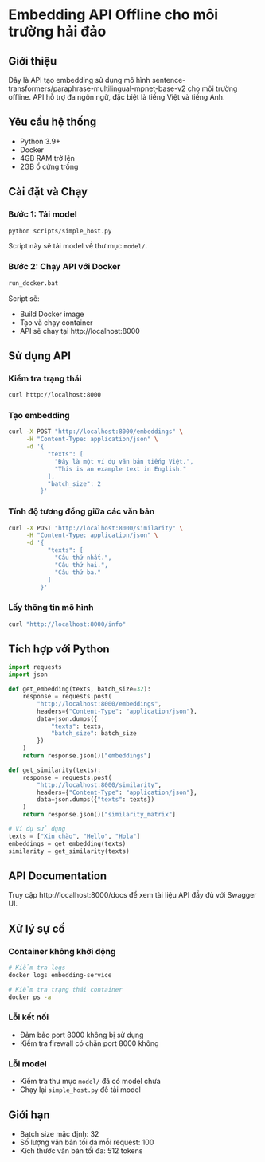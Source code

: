 # Embedding API Offline cho môi trường hải đảo

## Giới thiệu
Đây là API tạo embedding sử dụng mô hình sentence-transformers/paraphrase-multilingual-mpnet-base-v2 cho môi trường offline. API hỗ trợ đa ngôn ngữ, đặc biệt là tiếng Việt và tiếng Anh.

## Yêu cầu hệ thống
- Python 3.9+
- Docker
- 4GB RAM trở lên
- 2GB ổ cứng trống

## Cài đặt và Chạy

### Bước 1: Tải model
```bash
python scripts/simple_host.py
```
Script này sẽ tải model về thư mục `model/`.

### Bước 2: Chạy API với Docker
```bash
run_docker.bat
```
Script sẽ:
- Build Docker image
- Tạo và chạy container
- API sẽ chạy tại http://localhost:8000

## Sử dụng API

### Kiểm tra trạng thái
```bash
curl http://localhost:8000
```

### Tạo embedding
```bash
curl -X POST "http://localhost:8000/embeddings" \
     -H "Content-Type: application/json" \
     -d '{
           "texts": [
             "Đây là một ví dụ văn bản tiếng Việt.",
             "This is an example text in English."
           ],
           "batch_size": 2
         }'
```

### Tính độ tương đồng giữa các văn bản
```bash
curl -X POST "http://localhost:8000/similarity" \
     -H "Content-Type: application/json" \
     -d '{
           "texts": [
             "Câu thứ nhất.",
             "Câu thứ hai.",
             "Câu thứ ba."
           ]
         }'
```

### Lấy thông tin mô hình
```bash
curl "http://localhost:8000/info"
```

## Tích hợp với Python
```python
import requests
import json

def get_embedding(texts, batch_size=32):
    response = requests.post(
        "http://localhost:8000/embeddings",
        headers={"Content-Type": "application/json"},
        data=json.dumps({
            "texts": texts,
            "batch_size": batch_size
        })
    )
    return response.json()["embeddings"]

def get_similarity(texts):
    response = requests.post(
        "http://localhost:8000/similarity",
        headers={"Content-Type": "application/json"},
        data=json.dumps({"texts": texts})
    )
    return response.json()["similarity_matrix"]

# Ví dụ sử dụng
texts = ["Xin chào", "Hello", "Hola"]
embeddings = get_embedding(texts)
similarity = get_similarity(texts)
```

## API Documentation
Truy cập http://localhost:8000/docs để xem tài liệu API đầy đủ với Swagger UI.

## Xử lý sự cố

### Container không khởi động
```bash
# Kiểm tra logs
docker logs embedding-service

# Kiểm tra trạng thái container
docker ps -a
```

### Lỗi kết nối
- Đảm bảo port 8000 không bị sử dụng
- Kiểm tra firewall có chặn port 8000 không

### Lỗi model
- Kiểm tra thư mục `model/` đã có model chưa
- Chạy lại `simple_host.py` để tải model

## Giới hạn
- Batch size mặc định: 32
- Số lượng văn bản tối đa mỗi request: 100
- Kích thước văn bản tối đa: 512 tokens 